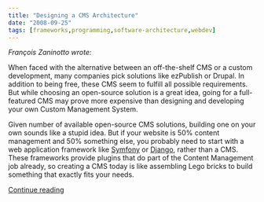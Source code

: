 ```yaml
---
title: "Designing a CMS Architecture"
date: "2008-09-25"
tags: [frameworks,programming,software-architecture,webdev]
---
```


_François Zaninotto wrote:_

When faced with the alternative between an off-the-shelf CMS or a custom development, many companies pick solutions like ezPublish or Drupal. In addition to being free, these CMS seem to fulfill all possible requirements. But while choosing an open-source solution is a great idea, going for a full-featured CMS may prove more expensive than designing and developing your own Custom Management System.

Given number of available open-source CMS solutions, building one on your own sounds like a stupid idea. But if your website is 50% content management and 50% something else, you probably need to start with a web application framework like [Symfony](http://www.symfony-project.org/) or [Django](http://www.djangoproject.com/), rather than a CMS. These frameworks provide plugins that do part of the Content Management job already, so creating a CMS today is like assembling Lego bricks to build something that exactly fits your needs.

[Continue reading](http://redotheweb.com/2008/09/19/designing-a-cms-architecture/)
